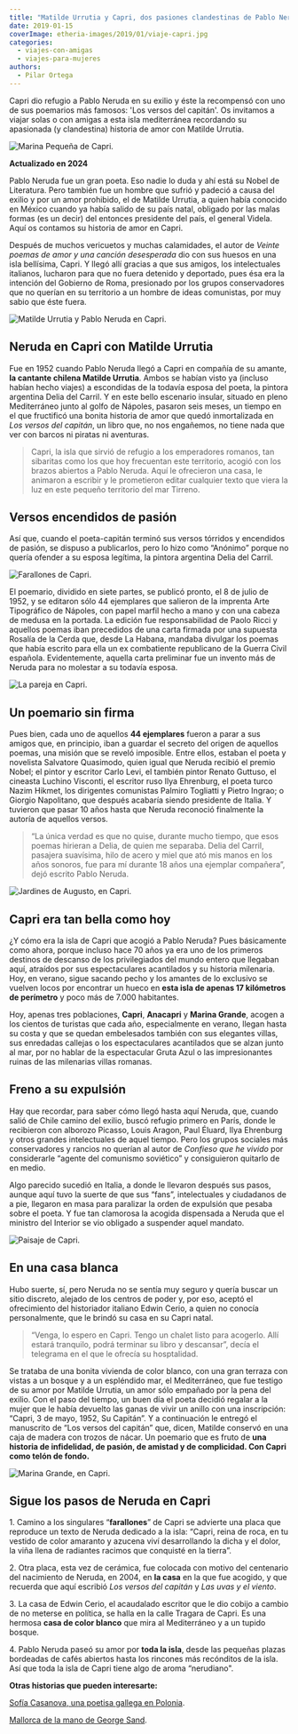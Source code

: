 ```yaml
---
title: "Matilde Urrutia y Capri, dos pasiones clandestinas de Pablo Neruda"
date: 2019-01-15
coverImage: etheria-images/2019/01/viaje-capri.jpg
categories: 
  - viajes-con-amigas
  - viajes-para-mujeres
authors: 
  - Pilar Ortega
---
```


Capri dio refugio a Pablo Neruda en su exilio y éste la recompensó con uno de sus 
poemarios más famosos: 'Los versos del capitán'. Os invitamos a viajar solas o con 
amigas a esta isla mediterránea recordando su apasionada (y clandestina) historia de 
amor con Matilde Urrutia. 

![Marina Pequeña de Capri.](etheria-images/2019/01/viaje-capri-900x675.jpg "Marina Pequeña de Capri. © Martyna Bober")

**Actualizado en 2024** 

Pablo Neruda fue un gran poeta. Eso nadie lo duda y ahí está su Nobel de Literatura. 
Pero también fue un hombre que sufrió y padeció a causa del exilio y por un amor 
prohibido, el de Matilde Urrutia, a quien había conocido en México cuando ya había 
salido de su país natal, obligado por las malas formas (es un decir) del entonces 
presidente del país, el general Videla. Aquí os contamos su historia de amor en Capri. 

Después de muchos vericuetos y muchas calamidades, el autor de _Veinte poemas de amor y 
una canción desesperada_ dio con sus huesos en una isla bellísima, Capri. Y llegó allí 
gracias a que sus amigos, los intelectuales italianos, lucharon para que no fuera 
detenido y deportado, pues ésa era la intención del Gobierno de Roma, presionado por los 
grupos conservadores que no querían en su territorio a un hombre de ideas comunistas, 
por muy sabio que éste fuera. 

![Matilde Urrutia y Pablo Neruda en Capri.](etheria-images/2019/01/matilde-urrutia-amor-neruda-capri-1024x619.jpg "Matilde Urrutia y Pablo Neruda en Capri. © Archivo Fundación Pablo Neruda")

## Neruda en Capri con Matilde Urrutia

Fue en 1952 cuando Pablo Neruda llegó a Capri en compañía de su amante, **la cantante 
chilena Matilde Urrutia**. Ambos se habían visto ya (incluso habían hecho viajes) a 
escondidas de la todavía esposa del poeta, la pintora argentina Delia del Carril. Y en 
este bello escenario insular, situado en pleno Mediterráneo junto al golfo de Nápoles, 
pasaron seis meses, un tiempo en el que fructificó una bonita historia de amor que quedó 
inmortalizada en _Los versos del capitán_, un libro que, no nos engañemos, no tiene nada 
que ver con barcos ni piratas ni aventuras. 

> Capri, la isla que sirvió de refugio a los emperadores romanos, tan sibaritas como los 
> que hoy frecuentan este territorio, acogió con los brazos abiertos a Pablo Neruda. Aquí 
> le ofrecieron una casa, le animaron a escribir y le prometieron editar cualquier texto 
> que viera la luz en este pequeño territorio del mar Tirreno. 

## Versos encendidos de pasión

Así que, cuando el poeta-capitán terminó sus versos tórridos y encendidos de pasión, se 
dispuso a publicarlos, pero lo hizo como “Anónimo” porque no quería ofender a su esposa 
legítima, la pintora argentina Delia del Carril. 

![Farallones de Capri.](etheria-images/2019/01/neruda-capri-1024x576.jpg "Farallones de Capri.")

El poemario, dividido en siete partes, se publicó pronto, el 8 de julio de 1952, y se 
editaron sólo 44 ejemplares que salieron de la imprenta Arte Tipográfico de Nápoles, con 
papel marfil hecho a mano y con una cabeza de medusa en la portada. La edición fue 
responsabilidad de Paolo Ricci y aquellos poemas iban precedidos de una carta firmada 
por una supuesta Rosalía de la Cerda que, desde La Habana, mandaba divulgar los poemas 
que había escrito para ella un ex combatiente republicano de la Guerra Civil española. 
Evidentemente, aquella carta preliminar fue un invento más de Neruda para no molestar a 
su todavía esposa. 

![La pareja en Capri.](etheria-images/2019/01/Neruda-matilde-urrutia-capri-1024x759.jpg "La pareja en Capri. © Archivo Fundación Neruda.")

## Un poemario sin firma

Pues bien, cada uno de aquellos **44 ejemplares** fueron a parar a sus amigos que, en 
principio, iban a guardar el secreto del origen de aquellos poemas, una misión que se 
reveló imposible. Entre ellos, estaban el poeta y novelista Salvatore Quasimodo, quien 
igual que Neruda recibió el premio Nobel; el pintor y escritor Carlo Levi, el también 
pintor Renato Guttuso, el cineasta Luchino Visconti, el escritor ruso Ilya Ehrenburg, el 
poeta turco Nazim Hikmet, los dirigentes comunistas Palmiro Togliatti y Pietro Ingrao; o 
Giorgio Napolitano, que después acabaría siendo presidente de Italia. Y tuvieron que 
pasar 10 años hasta que Neruda reconoció finalmente la autoría de aquellos versos. 

> “La única verdad es que no quise, durante mucho tiempo, que esos poemas hirieran a 
> Delia, de quien me separaba. Delia del Carril, pasajera suavísima, hilo de acero y miel 
> que ató mis manos en los años sonoros, fue para mí durante 18 años una ejemplar 
> compañera”, dejó escrito Pablo Neruda. 

![Jardines de Augusto, en Capri.](etheria-images/2019/01/neruda-capri-5-1024x682.jpg "Jardines de Augusto, en Capri. © Gary Along")

## Capri era tan bella como hoy

¿Y cómo era la isla de Capri que acogió a Pablo Neruda? Pues básicamente como ahora, 
porque incluso hace 70 años ya era uno de los primeros destinos de descanso de los 
privilegiados del mundo entero que llegaban aquí, atraídos por sus espectaculares 
acantilados y su historia milenaria. Hoy, en verano, sigue sacando pecho y los amantes 
de lo exclusivo se vuelven locos por encontrar un hueco en **esta isla de apenas 17 
kilómetros de perímetro** y poco más de 7.000 habitantes. 

Hoy, apenas tres poblaciones, **Capri**, **Anacapri** y **Marina Grande**, acogen a los 
cientos de turistas que cada año, especialmente en verano, llegan hasta su costa y que 
se quedan embelesados también con sus elegantes villas, sus enredadas callejas o los 
espectaculares acantilados que se alzan junto al mar, por no hablar de la espectacular 
Gruta Azul o las impresionantes ruinas de las milenarias villas romanas. 

## Freno a su expulsión

Hay que recordar, para saber cómo llegó hasta aquí Neruda, que, cuando salió de Chile 
camino del exilio, buscó refugio primero en París, donde le recibieron con alborozo 
Picasso, Louis Aragon, Paul Éluard, Ilya Ehrenburg y otros grandes intelectuales de 
aquel tiempo. Pero los grupos sociales más conservadores y rancios no querían al autor 
de _Confieso que he vivido_ por considerarle “agente del comunismo soviético” y 
consiguieron quitarlo de en medio. 

Algo parecido sucedió en Italia, a donde le llevaron después sus pasos, aunque aquí tuvo 
la suerte de que sus “fans”, intelectuales y ciudadanos de a pie, llegaron en masa para 
paralizar la orden de expulsión que pesaba sobre el poeta. Y fue tan clamorosa la 
acogida dispensada a Neruda que el ministro del Interior se vio obligado a suspender 
aquel mandato. 

![Paisaje de Capri.](etheria-images/2019/01/capri-farallones.jpg "Paisaje de Capri.")

## En una casa blanca

Hubo suerte, sí, pero Neruda no se sentía muy seguro y quería buscar un sitio discreto, 
alejado de los centros de poder y, por eso, aceptó el ofrecimiento del historiador 
italiano Edwin Cerio, a quien no conocía personalmente, que le brindó su casa en su 
Capri natal. 

> “Venga, lo espero en Capri. Tengo un chalet listo para acogerlo. Allí estará tranquilo, 
> podrá terminar su libro y descansar”, decía el telegrama en el que le ofrecía su 
> hosptalidad. 

Se trataba de una bonita vivienda de color blanco, con una gran terraza con vistas a un 
bosque y a un espléndido mar, el Mediterráneo, que fue testigo de su amor por Matilde 
Urrutia, un amor sólo empañado por la pena del exilio. Con el paso del tiempo, un buen 
día el poeta decidió regalar a la mujer que le había devuelto las ganas de vivir un 
anillo con una inscripción: “Capri, 3 de mayo, 1952, Su Capitán”. Y a continuación le 
entregó el manuscrito de “Los versos del capitán” que, dicen, Matilde conservó en una 
caja de madera con trozos de nácar. Un poemario que es fruto de **una historia de 
infidelidad, de pasión, de amistad y de complicidad. Con Capri como telón de fondo.** 

![Marina Grande, en Capri.](etheria-images/2019/01/capri-marina-grande.jpg "Marina Grande, en Capri.")

## Sigue los pasos de Neruda en Capri

1\. Camino a los singulares “**farallones**” de Capri se advierte una placa que 
reproduce un texto de Neruda dedicado a la isla: “Capri, reina de roca, en tu vestido de 
color amaranto y azucena viví desarrollando la dicha y el dolor, la viña llena de 
radiantes racimos que conquisté en la tierra”. 

2\. Otra placa, esta vez de cerámica, fue colocada con motivo del centenario del 
nacimiento de Neruda, en 2004, en **la casa** en la que fue acogido, y que recuerda que 
aquí escribió _Los versos del capitán_ y _Las uvas y el viento_. 

3\. La casa de Edwin Cerio, el acaudalado escritor que le dio cobijo a cambio de no 
meterse en política, se halla en la calle Tragara de Capri. Es una hermosa **casa de 
color blanco** que mira al Mediterráneo y a un tupido bosque. 

4\. Pablo Neruda paseó su amor por **toda la isla**, desde las pequeñas plazas bordeadas 
de cafés abiertos hasta los rincones más recónditos de la isla. Así que toda la isla de 
Capri tiene algo de aroma “nerudiano". 

**Otras historias que pueden interesarte:** 

[Sofía Casanova, una poetisa gallega en 
Polonia](https://etheriamagazine.com/2018/09/10/la-poetisa-sofia-casanova-una-gallega-en-polonia/). 

[Mallorca de la mano de George 
Sand](https://etheriamagazine.com/2018/05/16/mallorca-de-la-mano-de-george-sand/).
